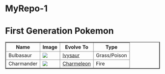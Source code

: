 # MyRepo-1

<html>
<head>
<title>Pokemon Chart</title>
</head>
<body>
<h1>First Generation Pokemon</h1>
<table border="2">
<thead>
<tr>
<th>Name</th>
<th>Image</th>
<th>Evolve To</th>
<th>Type</th>
</tr>
<tr>
<td>Bulbasaur</td>
<td><img src="http://img4.wikia.nocookie.net/__cb20140328190757/pokemon/images/thumb/2/21/001Bulbasaur.png/200px-001Bulbasaur.png"></td>
<td><a href="http://pokemon.wikia.com/wiki/Ivysaur">Ivysaur</a></td>
<td>Grass/Poison</td>
</tr>
<tr>
<td>Charmander</td>
<td><img src="http://img4.wikia.nocookie.net/__cb20140724195345/pokemon/images/thumb/7/73/004Charmander.png/200px-004Charmander.png"></td>
<td><a href="http://pokemon.wikia.com/wiki/Charmeleon">Charmeleon</a></td>
<td>Fire</td>
</thead>
</table>
</body>
</html>
